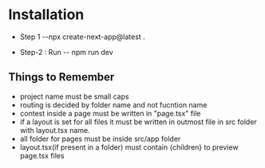 # Installation
- Step 1
    --npx create-next-app@latest .

- Step-2 : Run
    -- npm run dev

## Things to Remember
-   project name must be small caps
-   routing is decided by folder name and not fucntion name
-   contest inside a page must be written in "page.tsx" file
-   if a layout is set for all files it must be written in outmost file in src      folder with layout.tsx name.
-   all folder for pages must be inside src/app folder
-   layout.tsx(if present in a folder) must contain {children} to preview page.tsx files



